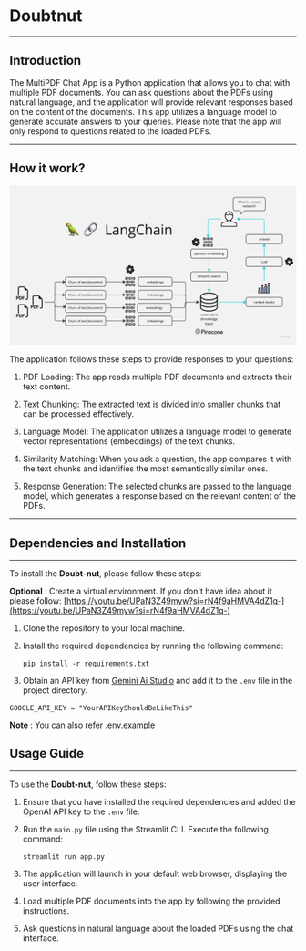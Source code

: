 # Doubtnut

-----
## Introduction

The MultiPDF Chat App is a Python application that allows you to chat with multiple PDF documents. You can ask questions about the PDFs using natural language, and the application will provide relevant responses based on the content of the documents. This app utilizes a language model to generate accurate answers to your queries. Please note that the app will only respond to questions related to the loaded PDFs.

-----

## How it work?

![MultiPDF Chat App Diagram](./docs/PDF-LangChain.jpg)

The application follows these steps to provide responses to your questions:

1. PDF Loading: The app reads multiple PDF documents and extracts their text content.

2. Text Chunking: The extracted text is divided into smaller chunks that can be processed effectively.

3. Language Model: The application utilizes a language model to generate vector representations (embeddings) of the text chunks.

4. Similarity Matching: When you ask a question, the app compares it with the text chunks and identifies the most semantically similar ones.

5. Response Generation: The selected chunks are passed to the language model, which generates a response based on the relevant content of the PDFs.

-----

## Dependencies and Installation

-----
To install the __Doubt-nut__, please follow these steps:

__Optional__ : Create a virtual environment. If you don't have idea about it please follow: [https://youtu.be/UPaN3Z49myw?si=rN4f9aHMVA4dZ1q-](https://youtu.be/UPaN3Z49myw?si=rN4f9aHMVA4dZ1q-)

1. Clone the repository to your local machine.

2. Install the required dependencies by running the following command:
   ```
   pip install -r requirements.txt
   ```

3. Obtain an API key from [Gemini Ai Studio](https://aistudio.google.com/app/prompts/new_chat) and add it to the `.env` file in the project directory.
```commandline
GOOGLE_API_KEY = "YourAPIKeyShouldBeLikeThis"
```

__Note__ : You can also refer .env.example 

## Usage Guide
-----
To use the __Doubt-nut__, follow these steps:

1. Ensure that you have installed the required dependencies and added the OpenAI API key to the `.env` file.

2. Run the `main.py` file using the Streamlit CLI. Execute the following command:
   ```
   streamlit run app.py
   ```

3. The application will launch in your default web browser, displaying the user interface.

4. Load multiple PDF documents into the app by following the provided instructions.

5. Ask questions in natural language about the loaded PDFs using the chat interface.
